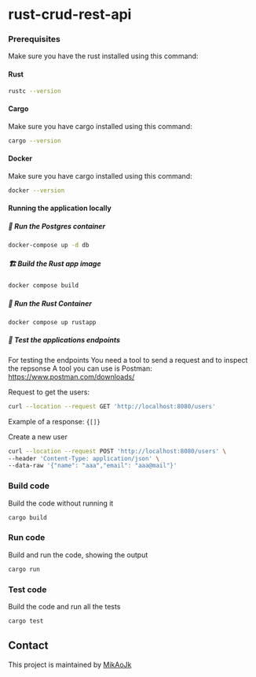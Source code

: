 # rust-crud-rest-api

### Prerequisites
Make sure you have the rust installed using this command:
#### Rust
```bash script
rustc --version
```

#### Cargo
Make sure you have cargo installed using this command:
```bash script
cargo --version
```

#### Docker
Make sure you have cargo installed using this command:
```bash script
docker --version
```

#### Running the application locally
##### 🐘 Run the Postgres container
```bash script
docker-compose up -d db
```

##### 🏗️ Build the Rust app image
```bash script
docker compose build
```

##### 👟 Run the Rust Container
```bash script
docker compose up rustapp
```

##### 🧪 Test the applications endpoints
For testing the endpoints
You need a tool to send a request and to inspect the repsonse
A tool you can use is Postman: https://www.postman.com/downloads/

Request to get the users:
```bash script
curl --location --request GET 'http://localhost:8080/users'
```
Example of a response:
`{[]}`

Create a new user
```bash script
curl --location --request POST 'http://localhost:8080/users' \
--header 'Content-Type: application/json' \
--data-raw '{"name": "aaa","email": "aaa@mail"}'
```

### Build code
Build the code without running it
```bash script
cargo build
```

### Run code
Build and run the code, showing the output
```bash script
cargo run
```

### Test code
Build the code and run all the tests
```bash script
cargo test
```

## Contact
This project is maintained by [MikAoJk](CODEOWNERS)